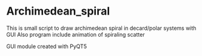 # Archimedean_spiral
This is small script to draw archimedean spiral in decard/polar systems with GUI
Also program include animation of  spiraling scatter 

GUI module created with PyQT5
